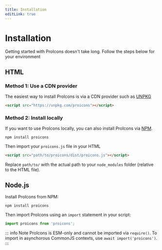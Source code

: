 ```yaml
---
title: Installation
editLink: true
---
```


# Installation
Getting started with ProIcons doesn't take long. Follow the steps below for your environment

## HTML
<!-- #region install-html -->
### Method 1: Use a CDN provider

The easiest way to install ProIcons is via a CDN provider such as [UNPKG](https://unpkg.com)

```html
<script src="https://unpkg.com/proicons"></script>
```

### Method 2: Install locally

If you want to use ProIcons locally, you can also install ProIcons via [NPM](https://npmjs.com/package/proicons).

```
npm install proicons
```
Then import your `proicons.js` file in your HTML
```html
<script src="path/to/proicons/dist/proicons.js"></script>
``` 
Replace `path/to/` with the actual path to your `node_modules` folder (relative to the HTML file).
<!-- #endregion install-html -->
## Node.js
<!-- #region install-node -->
Install ProIcons from NPM:

```
npm install proicons
```

Then import ProIcons using an `import` statement in your script:

```javascript
import proicons from 'proicons';
```
::: info Note
ProIcons is ESM-only and cannot be imported via `require()`. To import in asynchorous CommonJS contexts, use `await import('proicons')`.
:::
<!-- #endregion install-node -->
